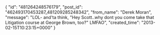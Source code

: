  {
   "id": "481264248576179",
   "post_id": "462493170453287_481209285248342",
   "from_name": "Derek Moran",
   "message": "LOL- and'ta think, \"Hey Scott..why dont you come take that Litigation course at George Brown, too?\"  LMFAO",
   "created_time": "2013-02-15T10:23:15+0000"
 }
